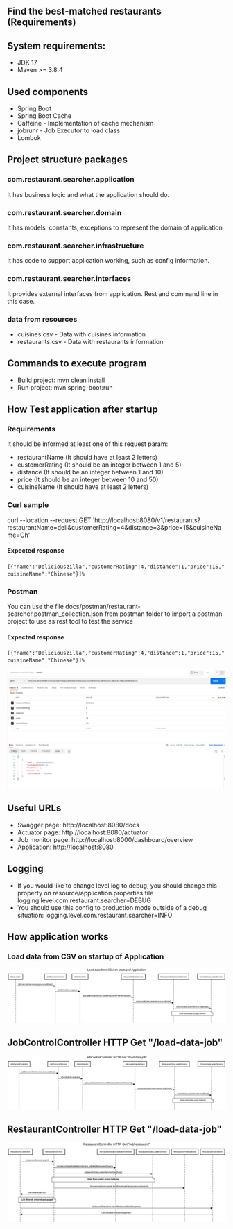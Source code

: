 ## Find the best-matched restaurants (Requirements)

## System requirements:
- JDK 17
- Maven >= 3.8.4

## Used components
- Spring Boot
- Spring Boot Cache
- Caffeine - Implementation of cache mechanism
- jobrunr - Job Executor to load class
- Lombok

## Project structure packages

### com.restaurant.searcher.application

It has business logic and what the application should do.

### com.restaurant.searcher.domain

It has models, constants, exceptions to represent the domain of application

### com.restaurant.searcher.infrastructure

It has code to support application working, such as config information.

### com.restaurant.searcher.interfaces

It provides external interfaces from application. Rest and command line in this case.

### data from resources
- cuisines.csv - Data with cuisines information
- restaurants.csv - Data with restaurants information

## Commands to execute program

- Build project: mvn clean install
- Run project: mvn spring-boot:run

## How Test application after startup

### Requirements

It should be informed at least one of this request param:
- restaurantName (It should have at least 2 letters)
- customerRating (It should be an integer between 1 and 5)
- distance (It should be an integer between 1 and 10)
- price (It should be an integer between 10 and 50)
- cuisineName (It should have at least 2 letters)


### Curl sample

curl --location --request GET 'http://localhost:8080/v1/restaurants?restaurantName=deli&customerRating=4&distance=3&price=15&cuisineName=Ch'

#### Expected response
``
[{"name":"Deliciouszilla","customerRating":4,"distance":1,"price":15,"cuisineName":"Chinese"}]%
``
### Postman

You can use the file docs/postman/restaurant-searcher.postman_collection.json from postman folder to import a postman project to use as
rest tool to test the service

#### Expected response

``
[{"name":"Deliciouszilla","customerRating":4,"distance":1,"price":15,"cuisineName":"Chinese"}]%
``

![](docs/img/postman-evidence.png "Load data on startup image")

## Useful URLs

- Swagger page: http://localhost:8080/docs
- Actuator page: http://localhost:8080/actuator
- Job monitor page: http://localhost:8000/dashboard/overview
- Application: http://localhost:8080

## Logging

- If you would like to change level log to debug, you should change this property on resource/application.properties file
logging.level.com.restaurant.searcher=DEBUG
- You should use this config to production mode outside of a debug situation:
logging.level.com.restaurant.searcher=INFO

## How application works

### Load data from CSV on startup of Application

![](docs/img/load-csv-data-on-startup.png "Load data on startup image")

## JobControlController HTTP Get "/load-data-job"

![](docs/img/load-csv-data-from-endpoint.png "Load data from endpoint image")

## RestaurantController HTTP Get "/load-data-job"

![](docs/img/flow-restaurant-search.png "Search restaurant flow")
